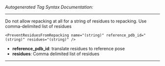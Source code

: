 _Autogenerated Tag Syntax Documentation:_

---
Do not allow repacking at all for a string of residues to repacking. Use comma-delimited list of residues

```
<PreventResiduesFromRepacking name="(string)" reference_pdb_id="(string)" residues="(string)" />
```

-   **reference_pdb_id**: translate residues to reference pose
-   **residues**: Comma delimited list of residues

---
